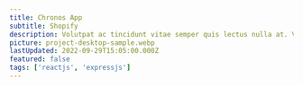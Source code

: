 ```yaml
---
title: Chronos App
subtitle: Shopify
description: Volutpat ac tincidunt vitae semper quis lectus nulla at. Venenatis urna cursus eget nunc scelerisque. Felis bibendum ut tristique et egestas quis ipsum suspendisse ultrices.
picture: project-desktop-sample.webp
lastUpdated: 2022-09-29T15:05:00.000Z
featured: false
tags: ['reactjs', 'expressjs']
---
```

